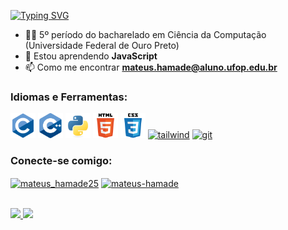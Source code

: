[![Typing SVG](https://readme-typing-svg.herokuapp.com?font=Indie+Flower&duration=2600&color=26977C&lines=Bem+vindo(a)+ao+meu+Github!+%F0%9F%91%8B)](https://git.io/typing-svg)

- 👨‍💻 5º período do bacharelado em Ciência da Computação (Universidade Federal de Ouro Preto)
- 🌱 Estou aprendendo **JavaScript**
- 📫 Como me encontrar **mateus.hamade@aluno.ufop.edu.br**

<h3 align="left">Idiomas e Ferramentas:</h3>
<p align="left">
  <a href="https://www.cprogramming.com/" target="_blank" rel="noreferrer"><img src="https://raw.githubusercontent.com/devicons/devicon/master/icons/c/c-original.svg" alt="c" width="40" height="40"/></a>
  <a href="https://www.w3schools.com/cpp/" target="_blank" rel="noreferrer"><img src="https://raw.githubusercontent.com/devicons/devicon/master/icons/cplusplus/cplusplus-original.svg" alt="cplusplus" width="40" height="40"/></a>
  <a href="https://www.python.org" target="_blank" rel="noreferrer"> <img src="https://raw.githubusercontent.com/devicons/devicon/master/icons/python/python-original.svg" alt="python" width="40" height="40"/></a>
  <a href="https://www.w3.org/html/" target="_blank" rel="noreferrer"> <img src="https://raw.githubusercontent.com/devicons/devicon/master/icons/html5/html5-original-wordmark.svg" alt="html5" width="40" height="40"/></a>
  <a href="https://www.w3schools.com/css/" target="_blank" rel="noreferrer"> <img src="https://raw.githubusercontent.com/devicons/devicon/master/icons/css3/css3-original-wordmark.svg" alt="css3" width="40" height="40"/></a>
  <a href="https://tailwindcss. com/" target="_blank" rel="noreferrer"> <img src="https://www.vectorlogo.zone/logos/tailwindcss/tailwindcss-icon.svg" alt="tailwind" width="40" height ="40"/></a> 
  <a href="https://git-scm.com/" target="_blank" rel="noreferrer"><img src="https://www.vectorlogo.zone/logos/git-scm/git-scm-icon.svg" alt="git" width="40" height="40"/></a>
</p>

<h3 align="left">Conecte-se comigo:</h3>
<p align="left">
  <a href="https://instagram.com/mateus_hamade25" target="blank"><img align="center" src="https://raw.githubusercontent.com/rahuldkjain/github-profile-readme-generator /master/src/images/icons/Social/instagram.svg" alt="mateus_hamade25" height="30" width="40"></a>
  <a href="https://linkedin.com/in/mateus-hamade-b52340214" target="blank"><img align="center" src="https://raw.githubusercontent.com/rahuldkjain/github-profile-readme-generator/master/src/images/icons/Social/linked-in-alt.svg" alt="mateus-hamade" height="30" width="40"></a>
</p><br>

<div>
  <a href="https://github.com/mateus-hamade">
     <img height="150em" src="https://github-readme-stats.vercel.app/api?username=mateus-hamade&show_icons=true&theme=gotham&include_all_commits=true&count_private=true"/>
    <img height="150em" src="https://github-readme-stats.vercel.app/api/top-langs/?username=mateus-hamade&layout=compact&langs_count=7&theme=gotham"/>
</div>

<!-- <img src="https://komarev.com/ghpvc/?username=mateus-hamade&label=Profile%20views&color=0e75b6&style=flat" alt="mateus-hamade"/> -->
<!-- <p>
  <img align="center" src="https://github-readme-streak-stats.herokuapp.com/?user=mateus-hamade&theme=gotham" alt="mateus-hamade"/>
</p>
 -->
<!-- [![Top Langs](https://github-readme-stats.vercel.app/api/top-langs/?username=mateus-hamade&layout=compact)](https://github.com/anuraghazra/github-readme-stats) -->
